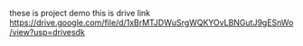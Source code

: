 these is project demo
this is drive link https://drive.google.com/file/d/1xBrMTJDWuSrgWQKYOvLBNGutJ9gESnWo/view?usp=drivesdk
